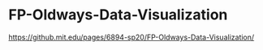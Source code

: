  # FP-Oldways-Data-Visualization

 https://github.mit.edu/pages/6894-sp20/FP-Oldways-Data-Visualization/
